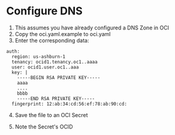 # Configure DNS

1. This assumes you have already configured a DNS Zone in OCI
2. Copy the oci.yaml.example to oci.yaml
3. Enter the corresponding data:

```
auth:
  region: us-ashburn-1
  tenancy: ocid1.tenancy.oc1..aaaa
  user: ocid1.user.oc1..aaa
  key: |
    -----BEGIN RSA PRIVATE KEY-----
    aaaa
    ....
    bbbb
    -----END RSA PRIVATE KEY-----
  fingerprint: 12:ab:34:cd:56:ef:78:ab:90:cd:
```
4. Save the file to an OCI Secret

5. Note the Secret's OCID